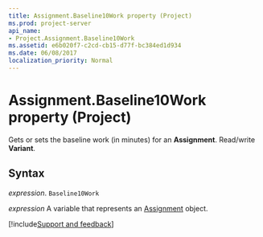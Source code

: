 ```yaml
---
title: Assignment.Baseline10Work property (Project)
ms.prod: project-server
api_name:
- Project.Assignment.Baseline10Work
ms.assetid: e6b020f7-c2cd-cb15-d77f-bc384ed1d934
ms.date: 06/08/2017
localization_priority: Normal
---
```



# Assignment.Baseline10Work property (Project)

Gets or sets the baseline work (in minutes) for an  **Assignment**. Read/write **Variant**.


## Syntax

_expression_. `Baseline10Work`

_expression_ A variable that represents an [Assignment](./Project.Assignment.md) object.

[!include[Support and feedback](~/includes/feedback-boilerplate.md)]